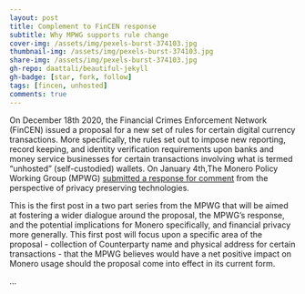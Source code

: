 ```yaml
---
layout: post
title: Complement to FinCEN response
subtitle: Why MPWG supports rule change
cover-img: /assets/img/pexels-burst-374103.jpg
thumbnail-img: /assets/img/pexels-burst-374103.jpg
share-img: /assets/img/pexels-burst-374103.jpg
gh-repo: daattali/beautiful-jekyll
gh-badge: [star, fork, follow]
tags: [fincen, unhosted]
comments: true
---
```


On December 18th 2020, the Financial Crimes Enforcement Network (FinCEN) issued a proposal for a new set of rules for certain digital currency transactions. More specifically, the rules set out to impose new reporting, record keeping, and identity verification requirements upon banks and money service businesses for certain transactions involving what is termed “unhosted” (self-custodied) wallets. On January 4th,The Monero Policy Working Group (MPWG) [submitted a response for comment](https://beta.regulations.gov/comment/FINCEN-2020-0020-6210) from the perspective of privacy preserving technologies.

This is the first post in a two part series from the MPWG that will be aimed at fostering a wider dialogue around the proposal, the MPWG’s response, and the potential implications for Monero specifically, and financial privacy more generally. This first post will focus upon a specific area of the proposal - collection of Counterparty name and physical address for certain transactions - that the MPWG believes would have a net positive impact on Monero usage should the proposal come into effect in its current form. 

...
